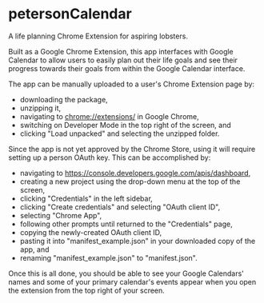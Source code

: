 # petersonCalendar
A life planning Chrome Extension for aspiring lobsters.

Built as a Google Chrome Extension, this app interfaces with Google Calendar to allow users to easily plan out their life goals and see their progress towards their goals from within the Google Calendar interface.

The app can be manually uploaded to a user's Chrome Extension page by:
- downloading the package,
- unzipping it,
- navigating to <chrome://extensions/> in Google Chrome,
- switching on Developer Mode in the top right of the screen, and
- clicking "Load unpacked" and selecting the unzipped folder.

Since the app is not yet approved by the Chrome Store, using it will require setting up a person OAuth key. This can be accomplished by:
- navigating to <https://console.developers.google.com/apis/dashboard>,
- creating a new project using the drop-down menu at the top of the screen,
- clicking "Credentials" in the left sidebar,
- clicking "Create credentials" and selecting "OAuth client ID",
- selecting "Chrome App",
- following other prompts until returned to the "Credentials" page,
- copying the newly-created OAuth client ID,
- pasting it into "manifest_example.json" in your downloaded copy of the app, and
- renaming "manifest_example.json" to "manifest.json".

Once this is all done, you should be able to see your Google Calendars' names and some of your primary calendar's events appear when you open the extension from the top right of your screen.
